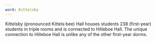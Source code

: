 ```yaml
---
word: Kittelsby
---
```


Kittelsby (pronounced Kittels·bee) Hall houses students 238 (first-year) students in triple rooms and is connected to Hilleboe Hall. The unique connection to Hilleboe Hall is unlike any of the other first-year dorms.
